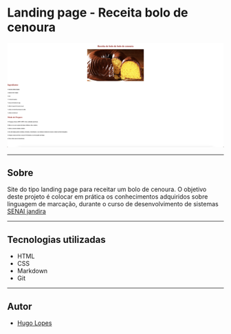 # Landing page - Receita bolo de cenoura

![](./img/receita.png)

---

## Sobre
Site do tipo landing page para receitar um bolo de cenoura. O objetivo deste projeto é colocar em prática os conhecimentos adquiridos sobre linguagem de marcação, durante o curso de desenvolvimento de sistemas [SENAI jandira](https://sp.senai.br/unidade/jandira/)

---

## Tecnologias utilizadas
- HTML
- CSS
- Markdown
- Git

---

## Autor 
- [Hugo Lopes](https://www.linkedin.com/in/hugo-lopes-souza-a25b9122a/)
